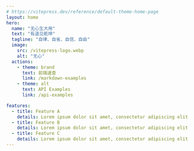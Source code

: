 ```yaml
---
# https://vitepress.dev/reference/default-theme-home-page
layout: home
hero:
  name: "无心生大用"
  text: "有道见乾坤"
  tagline: "自律、自省、自信、自由"
  image:
    src: /vitepress-logo.webp
    alt: "无心"
  actions:
    - theme: brand
      text: 前端速查
      link: /markdown-examples
    - theme: alt
      text: API Examples
      link: /api-examples

features:
  - title: Feature A
    details: Lorem ipsum dolor sit amet, consectetur adipiscing elit
  - title: Feature B
    details: Lorem ipsum dolor sit amet, consectetur adipiscing elit
  - title: Feature C
    details: Lorem ipsum dolor sit amet, consectetur adipiscing elit
---
```

